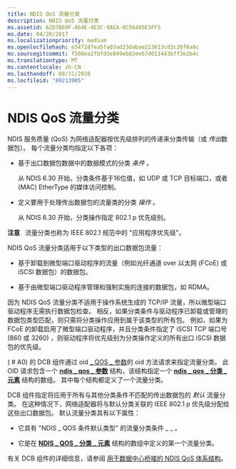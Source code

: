 ```yaml
---
title: NDIS QoS 流量分类
description: NDIS QoS 流量分类
ms.assetid: 62D7B69F-A64E-4E3C-9AEA-8C56495E3FF5
ms.date: 04/20/2017
ms.localizationpriority: medium
ms.openlocfilehash: e3472d7ea5fa03ad23dabae223613cd3c20f6a8c
ms.sourcegitcommit: f500ea2fbfd3e849eb82ee67d011443bff3e2b4c
ms.translationtype: MT
ms.contentlocale: zh-CN
ms.lasthandoff: 08/31/2020
ms.locfileid: "89213905"
---
```

# <a name="ndis-qos-traffic-classifications"></a>NDIS QoS 流量分类


NDIS 服务质量 (QoS) 为网络适配器按优先级排列的传递来分类传输（或 *传出*数据包）。 每个流量分类均指定以下各项：

-   基于出口数据包数据中的数据模式的分类 *条件* 。

    从 NDIS 6.30 开始，分类条件基于16位值，如 UDP 或 TCP 目标端口，或者 (MAC) EtherType 的媒体访问控制。

-   定义要用于处理传出数据包的流量类的分类 *操作* 。

    从 NDIS 6.30 开始，分类操作指定 802.1 p 优先级别。

**注意**   流量分类也称为 IEEE 802.1 规范中的 "应用程序优先级"。

 

NDIS QoS 流量分类适用于以下类型的出口数据包流量：

-   基于卸载到微型端口驱动程序的流量（例如光纤通道 over 以太网 (FCoE) 或 iSCSI 数据包）的数据包。

-   基于由微型端口驱动程序管理和强制实施的连接的数据包，如 RDMA。

因为 NDIS QoS 流量分类不适用于操作系统生成的 TCP/IP 流量，所以微型端口驱动程序无需执行数据包检查。 相反，如果分类条件与驱动程序已卸载或管理的数据包类型匹配，则只需将分类操作应用到属于该类型的所有包。 例如，如果为 FCoE 的卸载启用了微型端口驱动程序，并且分类条件指定了 iSCSI TCP 端口号 (860 或 3260) ，则驱动程序将优先级别为分类操作定义的所有出口 iSCSI 数据包的优先级。

 ( # A0) 的 DCB 组件通过 oid [ \_ QOS \_ 参数](./oid-qos-parameters.md)的 oid 方法请求来指定流量分类。 此 OID 请求包含一个 [**ndis \_ qos \_ 参数**](/windows-hardware/drivers/ddi/ntddndis/ns-ntddndis-_ndis_qos_parameters) 结构，该结构指定一个 [**ndis \_ qos \_ 分类 \_ 元素**](/windows-hardware/drivers/ddi/ntddndis/ns-ntddndis-_ndis_qos_classification_element) 结构的数组。 其中每个结构都定义了一个流量分类。

DCB 组件指定将应用于所有与其他分类条件不匹配的传出数据包的 *默认* 流量分类。 在这种情况下，网络适配器将与默认分类关联的 IEEE 802.1 p 优先级分配给这些出口数据包。 默认流量分类具有以下属性：

-   它具有 "NDIS \_ QOS 条件默认类型" 的流量分类条件 \_ \_ 。

-   它是在 [**NDIS \_ QOS \_ 分类 \_ 元素**](/windows-hardware/drivers/ddi/ntddndis/ns-ntddndis-_ndis_qos_classification_element) 结构的数组中定义的第一个流量分类。

有关 DCB 组件的详细信息，请参阅 [用于数据中心桥接的 NDIS QoS 体系结构](ndis-qos-architecture-for-data-center-bridging.md)。

 


